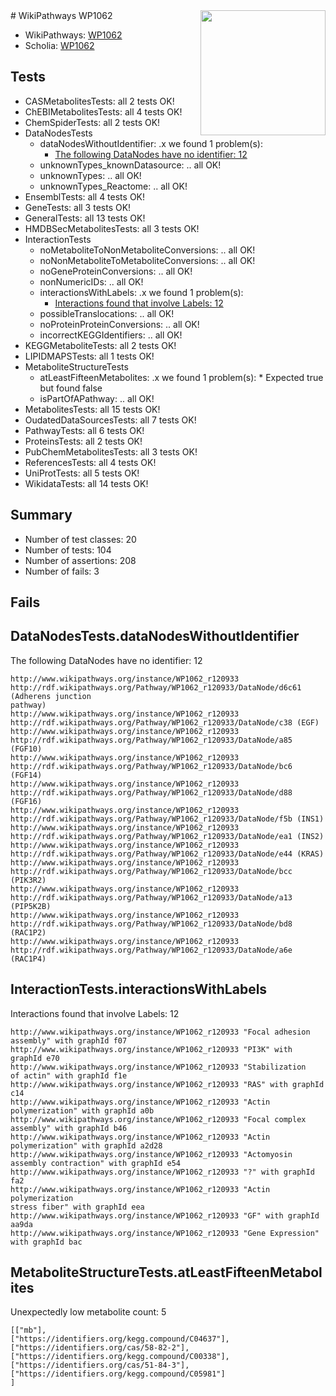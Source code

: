 <img style="float: right; width: 200px" src="https://upload.wikimedia.org/wikipedia/commons/thumb/8/83/Wplogo_with_text_500.png/640px-Wplogo_with_text_500.png" />
# WikiPathways WP1062

* WikiPathways: [WP1062](https://new.wikipathways.org/pathways/WP1062)
* Scholia: [WP1062](https://scholia.toolforge.org/wikipathways/WP1062)
## Tests
* CASMetabolitesTests: all 2 tests OK!
* ChEBIMetabolitesTests: all 4 tests OK!
* ChemSpiderTests: all 2 tests OK!
* DataNodesTests
    * dataNodesWithoutIdentifier: .x we found 1 problem(s):
        * [The following DataNodes have no identifier: 12](#8792c492)
    * unknownTypes_knownDatasource: .. all OK!
    * unknownTypes: .. all OK!
    * unknownTypes_Reactome: .. all OK!
* EnsemblTests: all 4 tests OK!
* GeneTests: all 3 tests OK!
* GeneralTests: all 13 tests OK!
* HMDBSecMetabolitesTests: all 3 tests OK!
* InteractionTests
    * noMetaboliteToNonMetaboliteConversions: .. all OK!
    * noNonMetaboliteToMetaboliteConversions: .. all OK!
    * noGeneProteinConversions: .. all OK!
    * nonNumericIDs: .. all OK!
    * interactionsWithLabels: .x we found 1 problem(s):
        * [Interactions found that involve Labels: 12](#fe97a8ba)
    * possibleTranslocations: .. all OK!
    * noProteinProteinConversions: .. all OK!
    * incorrectKEGGIdentifiers: .. all OK!
* KEGGMetaboliteTests: all 2 tests OK!
* LIPIDMAPSTests: all 1 tests OK!
* MetaboliteStructureTests
    * atLeastFifteenMetabolites: .x we found 1 problem(s):
            * Expected true but found false
    * isPartOfAPathway: .. all OK!
* MetabolitesTests: all 15 tests OK!
* OudatedDataSourcesTests: all 7 tests OK!
* PathwayTests: all 6 tests OK!
* ProteinsTests: all 2 tests OK!
* PubChemMetabolitesTests: all 3 tests OK!
* ReferencesTests: all 4 tests OK!
* UniProtTests: all 5 tests OK!
* WikidataTests: all 14 tests OK!


## Summary

* Number of test classes: 20
* Number of tests: 104
* Number of assertions: 208
* Number of fails: 3

## Fails

<a name="8792c492" />

## DataNodesTests.dataNodesWithoutIdentifier

The following DataNodes have no identifier: 12
```
http://www.wikipathways.org/instance/WP1062_r120933 http://rdf.wikipathways.org/Pathway/WP1062_r120933/DataNode/d6c61 (Adherens junction
pathway)
http://www.wikipathways.org/instance/WP1062_r120933 http://rdf.wikipathways.org/Pathway/WP1062_r120933/DataNode/c38 (EGF)
http://www.wikipathways.org/instance/WP1062_r120933 http://rdf.wikipathways.org/Pathway/WP1062_r120933/DataNode/a85 (FGF10)
http://www.wikipathways.org/instance/WP1062_r120933 http://rdf.wikipathways.org/Pathway/WP1062_r120933/DataNode/bc6 (FGF14)
http://www.wikipathways.org/instance/WP1062_r120933 http://rdf.wikipathways.org/Pathway/WP1062_r120933/DataNode/d88 (FGF16)
http://www.wikipathways.org/instance/WP1062_r120933 http://rdf.wikipathways.org/Pathway/WP1062_r120933/DataNode/f5b (INS1)
http://www.wikipathways.org/instance/WP1062_r120933 http://rdf.wikipathways.org/Pathway/WP1062_r120933/DataNode/ea1 (INS2)
http://www.wikipathways.org/instance/WP1062_r120933 http://rdf.wikipathways.org/Pathway/WP1062_r120933/DataNode/e44 (KRAS)
http://www.wikipathways.org/instance/WP1062_r120933 http://rdf.wikipathways.org/Pathway/WP1062_r120933/DataNode/bcc (PIK3R2)
http://www.wikipathways.org/instance/WP1062_r120933 http://rdf.wikipathways.org/Pathway/WP1062_r120933/DataNode/a13 (PIP5K2B)
http://www.wikipathways.org/instance/WP1062_r120933 http://rdf.wikipathways.org/Pathway/WP1062_r120933/DataNode/bd8 (RAC1P2)
http://www.wikipathways.org/instance/WP1062_r120933 http://rdf.wikipathways.org/Pathway/WP1062_r120933/DataNode/a6e (RAC1P4)
```

<a name="fe97a8ba" />

## InteractionTests.interactionsWithLabels

Interactions found that involve Labels: 12
```
http://www.wikipathways.org/instance/WP1062_r120933 "Focal adhesion
assembly" with graphId f07
http://www.wikipathways.org/instance/WP1062_r120933 "PI3K" with graphId e70
http://www.wikipathways.org/instance/WP1062_r120933 "Stabilization
of actin" with graphId f1e
http://www.wikipathways.org/instance/WP1062_r120933 "RAS" with graphId c14
http://www.wikipathways.org/instance/WP1062_r120933 "Actin polymerization" with graphId a0b
http://www.wikipathways.org/instance/WP1062_r120933 "Focal complex
assembly" with graphId b46
http://www.wikipathways.org/instance/WP1062_r120933 "Actin 
polymerization" with graphId a2d28
http://www.wikipathways.org/instance/WP1062_r120933 "Actomyosin
assembly contraction" with graphId e54
http://www.wikipathways.org/instance/WP1062_r120933 "?" with graphId fa2
http://www.wikipathways.org/instance/WP1062_r120933 "Actin polymerization
stress fiber" with graphId eea
http://www.wikipathways.org/instance/WP1062_r120933 "GF" with graphId aa9da
http://www.wikipathways.org/instance/WP1062_r120933 "Gene Expression" with graphId bac
```

<a name="6d42917a" />

## MetaboliteStructureTests.atLeastFifteenMetabolites

Unexpectedly low metabolite count: 5

```
[["mb"],
["https://identifiers.org/kegg.compound/C04637"],
["https://identifiers.org/cas/58-82-2"],
["https://identifiers.org/kegg.compound/C00338"],
["https://identifiers.org/cas/51-84-3"],
["https://identifiers.org/kegg.compound/C05981"]
]
```

